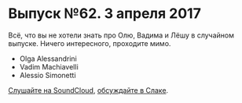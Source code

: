 # Выпуск №62. 3 апреля 2017

Всё, что вы не хотели знать про Олю, Вадима и Лёшу в случайном выпуске. Ничего интересного, проходите мимо.

- Olga Alessandrini
- Vadim Machiavelli
- Alessio Simonetti

[Слушайте на SoundCloud](https://soundcloud.com/web-standards/episode-62), [обсуждайте в Слаке](https://web-standards.slack.com/messages/podcast/).
